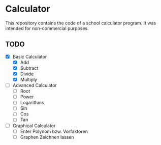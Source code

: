 # Calculator

This repository contains the code of a school calculator program.
It was intended for non-commercial purposes.

## TODO
- [x] Basic Calculator
  - [x] Add
  - [x] Subtract
  - [x] Divide
  - [x] Multiply
- [ ] Advanced Calculator
  - [ ] Root
  - [ ] Power
  - [ ] Logarithms
  - [ ] Sin
  - [ ] Cos
  - [ ] Tan
- [ ] Graphical Calculator
  - [ ] Enter Polynom bzw. Vorfaktoren
  - [ ] Graphen Zeichnen lassen